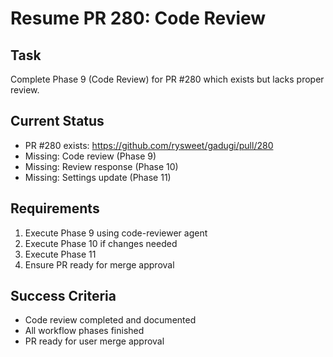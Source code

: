 # Resume PR 280: Code Review

## Task
Complete Phase 9 (Code Review) for PR #280 which exists but lacks proper review.

## Current Status
- PR #280 exists: https://github.com/rysweet/gadugi/pull/280
- Missing: Code review (Phase 9)
- Missing: Review response (Phase 10)
- Missing: Settings update (Phase 11)

## Requirements
1. Execute Phase 9 using code-reviewer agent
2. Execute Phase 10 if changes needed
3. Execute Phase 11
4. Ensure PR ready for merge approval

## Success Criteria
- Code review completed and documented
- All workflow phases finished
- PR ready for user merge approval

